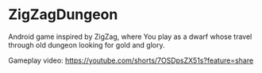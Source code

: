 # ZigZagDungeon
 Android game inspired by ZigZag, where You play as a dwarf whose travel through old dungeon looking for gold and glory.

Gameplay video: https://youtube.com/shorts/7OSDpsZX51s?feature=share
